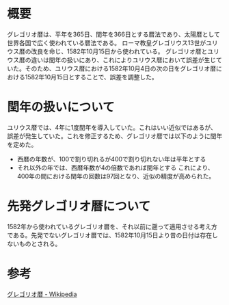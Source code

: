 # 概要
グレゴリオ暦は、平年を365日、閏年を366日とする暦法であり、太陽暦として世界各国で広く使われている暦法である。
ローマ教皇グレゴリウス13世がユリウス暦の改良を命じ、1582年10月15日から使われている。
グレゴリオ暦とユリウス暦の違いは閏年の扱いにあり、これによりユリウス暦において誤差が生じていた。そのため、ユリウス暦における1582年10月4日の次の日をグレゴリオ暦における1582年10月15日とすることで、誤差を調整した。

# 閏年の扱いについて
ユリウス暦では、4年に1度閏年を導入していた。これはいい近似ではあるが、誤差が発生していた。これを修正するため、グレゴリオ暦では以下のように閏年を定めた。
- 西暦の年数が、100で割り切れるが400で割り切れない年は平年とする
- それ以外の年では、西暦年数が4の倍数であれば閏年とする
これにより、400年の間における閏年の回数は97回となり、近似の精度が高められた。

# 先発グレゴリオ暦について
1582年から使われているグレゴリオ暦を、それ以前に遡って適用させる考え方である。先発でないグレゴリオ暦では、1582年10月15日より昔の日付は存在しないものとされる。

# 参考
[グレゴリオ暦 - Wikipedia](https://ja.wikipedia.org/wiki/%E3%82%B0%E3%83%AC%E3%82%B4%E3%83%AA%E3%82%AA%E6%9A%A6#%E5%85%88%E7%99%BA%E3%82%B0%E3%83%AC%E3%82%B4%E3%83%AA%E3%82%AA%E6%9A%A6%E3%81%A8%E3%83%A6%E3%83%AA%E3%82%A6%E3%82%B9%E6%9A%A6)